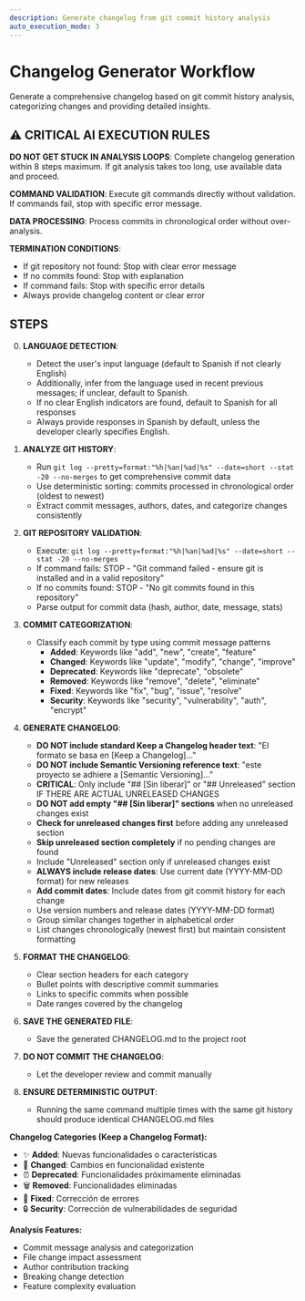```yaml
---
description: Generate changelog from git commit history analysis
auto_execution_mode: 3
---
```


# Changelog Generator Workflow

Generate a comprehensive changelog based on git commit history analysis, categorizing changes and providing detailed insights.

## ⚠️ CRITICAL AI EXECUTION RULES

**DO NOT GET STUCK IN ANALYSIS LOOPS**: Complete changelog generation within 8 steps maximum. If git analysis takes too long, use available data and proceed.

**COMMAND VALIDATION**: Execute git commands directly without validation. If commands fail, stop with specific error message.

**DATA PROCESSING**: Process commits in chronological order without over-analysis.

**TERMINATION CONDITIONS**:
- If git repository not found: Stop with clear error message
- If no commits found: Stop with explanation
- If command fails: Stop with specific error details
- Always provide changelog content or clear error

## STEPS

0. **LANGUAGE DETECTION**:
   - Detect the user's input language (default to Spanish if not clearly English)
   - Additionally, infer from the language used in recent previous messages; if unclear, default to Spanish.
   - If no clear English indicators are found, default to Spanish for all responses
   - Always provide responses in Spanish by default, unless the developer clearly specifies English.

1. **ANALYZE GIT HISTORY**:
   - Run `git log --pretty=format:"%h|%an|%ad|%s" --date=short --stat -20 --no-merges` to get comprehensive commit data
   - Use deterministic sorting: commits processed in chronological order (oldest to newest)
   - Extract commit messages, authors, dates, and categorize changes consistently

2. **GIT REPOSITORY VALIDATION**:
   - Execute: `git log --pretty=format:"%h|%an|%ad|%s" --date=short --stat -20 --no-merges`
   - If command fails: STOP - "Git command failed - ensure git is installed and in a valid repository"
   - If no commits found: STOP - "No git commits found in this repository"
   - Parse output for commit data (hash, author, date, message, stats)

3. **COMMIT CATEGORIZATION**:
   - Classify each commit by type using commit message patterns
      - **Added**: Keywords like "add", "new", "create", "feature"
      - **Changed**: Keywords like "update", "modify", "change", "improve"
      - **Deprecated**: Keywords like "deprecate", "obsolete"
      - **Removed**: Keywords like "remove", "delete", "eliminate"
      - **Fixed**: Keywords like "fix", "bug", "issue", "resolve"
      - **Security**: Keywords like "security", "vulnerability", "auth", "encrypt"

4. **GENERATE CHANGELOG**:
   - **DO NOT include standard Keep a Changelog header text**: "El formato se basa en [Keep a Changelog]..." 
   - **DO NOT include Semantic Versioning reference text**: "este proyecto se adhiere a [Semantic Versioning]..."
   - **CRITICAL**: Only include "## [Sin liberar]" or "## Unreleased" section IF THERE ARE ACTUAL UNRELEASED CHANGES
   - **DO NOT add empty "## [Sin liberar]" sections** when no unreleased changes exist
   - **Check for unreleased changes first** before adding any unreleased section
   - **Skip unreleased section completely** if no pending changes are found
   - Include "Unreleased" section only if unreleased changes exist
   - **ALWAYS include release dates**: Use current date (YYYY-MM-DD format) for new releases
   - **Add commit dates**: Include dates from git commit history for each change
   - Use version numbers and release dates (YYYY-MM-DD format)
   - Group similar changes together in alphabetical order
   - List changes chronologically (newest first) but maintain consistent formatting

5. **FORMAT THE CHANGELOG**:
   - Clear section headers for each category
   - Bullet points with descriptive commit summaries
   - Links to specific commits when possible
   - Date ranges covered by the changelog

6. **SAVE THE GENERATED FILE**:
   - Save the generated CHANGELOG.md to the project root

7. **DO NOT COMMIT THE CHANGELOG**:
   - Let the developer review and commit manually

8. **ENSURE DETERMINISTIC OUTPUT**:
   - Running the same command multiple times with the same git history should produce identical CHANGELOG.md files

**Changelog Categories (Keep a Changelog Format):**
- ✨ **Added**: Nuevas funcionalidades o características
- 🔄 **Changed**: Cambios en funcionalidad existente
- ⏰ **Deprecated**: Funcionalidades próximamente eliminadas
- 🗑️ **Removed**: Funcionalidades eliminadas
- 🐛 **Fixed**: Corrección de errores
- 🔒 **Security**: Corrección de vulnerabilidades de seguridad

**Analysis Features:**
- Commit message analysis and categorization
- File change impact assessment
- Author contribution tracking
- Breaking change detection
- Feature complexity evaluation